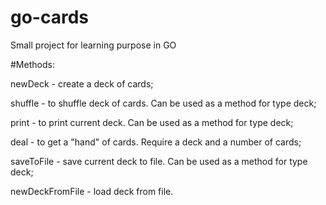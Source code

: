 # go-cards

Small project for learning purpose in GO

#Methods:

newDeck - create a deck of cards;

shuffle - to shuffle deck of cards. Can be used as a method for type deck;

print - to print current deck. Can be used as a method for type deck;

deal - to get a "hand" of cards. Require a deck and a number of cards;

saveToFile - save current deck to file. Can be used as a method for type deck;

newDeckFromFile - load deck from file.

